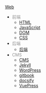 [Web](docs/Web/index.md)

- <font color="#8f8f8f">前端</font>
  - [HTML](docs/Web/前端/HTML.md)
  - [JavaScript](docs/Web/前端/JavaScript.md)
  - [DOM](docs/Web/前端/DOM.md)
  - [CSS](docs/Web/前端/CSS.md)
- <font color="#8f8f8f">后端</font>
  - [后端](docs/Web/后端/后端.md)
- <font color="#8f8f8f">CMS</font>
  - [CMS](docs/Web/CMS/CMS.md)
  - [Jekyll](docs/Web/CMS/Jekyll.md)
  - [WordPress](docs/Web/CMS/WordPress.md)
  - [gitbook](docs/Web/CMS/gitbook.md)
  - [docsify](docs/Web/CMS/docsify.md)
  - [VuePress](docs/Web/CMS/VuePress.md)
